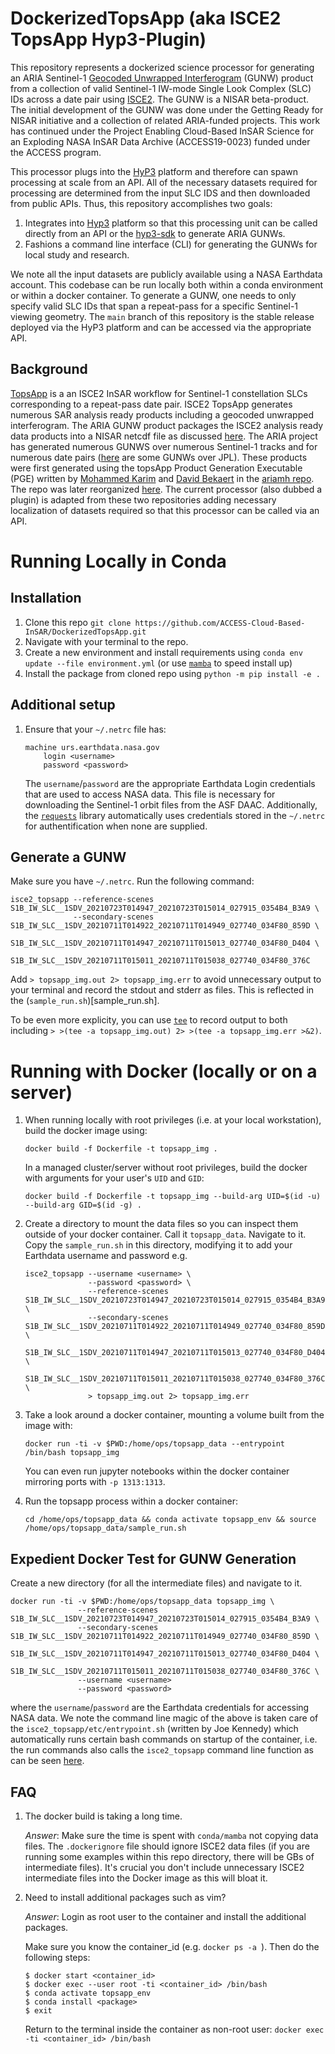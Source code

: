 # DockerizedTopsApp (aka ISCE2 TopsApp Hyp3-Plugin)

This repository represents a dockerized science processor for generating an ARIA Sentinel-1 [Geocoded Unwrapped Interferogram](https://aria.jpl.nasa.gov/products/standard-displacement-products.html) (GUNW) product from a collection of valid Sentinel-1 IW-mode Single Look Complex (SLC) IDs across a date pair using [ISCE2](https://github.com/isce-framework/isce2). The GUNW is a NISAR beta-product. The initial development of the GUNW was done under the Getting Ready for NISAR initiative and a collection of related ARIA-funded projects. This work has continued under the Project Enabling Cloud-Based InSAR Science for an Exploding NASA InSAR Data Archive (ACCESS19-0023) funded under the ACCESS program.

This processor plugs into the [HyP3](https://hyp3-docs.asf.alaska.edu/v2-transition/) platform and therefore can spawn processing at scale from an API. All of the necessary datasets required for processing are determined from the input SLC IDS and then downloaded from public APIs. Thus, this repository accomplishes two goals:

1. Integrates into [Hyp3](https://github.com/ASFHyP3/hyp3) platform so that this processing unit can be called directly from an API or the [hyp3-sdk](https://github.com/ASFHyP3/hyp3-sdk) to generate ARIA GUNWs.
2. Fashions a command line interface (CLI) for generating the GUNWs for local study and research.

We note all the input datasets are publicly available using a NASA Earthdata account. This codebase can be run locally both within a conda environment or within a docker container. To generate a GUNW, one needs to only specify valid SLC IDs that span a repeat-pass for a specific Sentinel-1 viewing geometry. The `main` branch of this repository is the stable release deployed via the HyP3 platform and can be accessed via the appropriate API.

## Background

[TopsApp](https://github.com/isce-framework/isce2-docs/blob/master/Notebooks/UNAVCO_2020/TOPS/topsApp.ipynb) is a an ISCE2 InSAR workflow for Sentinel-1 constellation SLCs corresponding to a repeat-pass date pair. ISCE2 TopsApp generates numerous SAR analysis ready products including a geocoded unwrapped interferogram. The ARIA GUNW product packages the ISCE2 analysis ready data products into a NISAR netcdf file as discussed [here](​https://asf.alaska.edu/data-sets/derived-data-sets/sentinel-1-interferograms/​). The ARIA project has generated numerous GUNWS over numerous Sentinel-1 tracks and for numerous date pairs ([here](https://search.asf.alaska.edu/#/?dataset=SENTINEL-1%20INTERFEROGRAM%20(BETA)&zoom=9.447&center=-117.753,33.588&polygon=POINT(-118.1724%2034.1996)&resultsLoaded=true&granule=S1-GUNW-A-R-137-tops-20210809_20210728-015757-34441N_32227N-PP-81c7-v2_0_4-amplitude) are some GUNWs over JPL). These products were first generated using the topsApp Product Generation Executable (PGE) written by [Mohammed Karim](https://github.com/mkarim2017) and [David Bekaert](https://github.com/dbekaert) in the [ariamh repo](https://github.com/aria-jpl/ariamh). The repo was later reorganized [here](https://github.com/aria-jpl/topsApp_pge). The current processor (also dubbed a plugin) is adapted from these two repositories adding necessary localization of datasets required so that this processor can be called via an API.


# Running Locally in Conda

## Installation

1. Clone this repo `git clone https://github.com/ACCESS-Cloud-Based-InSAR/DockerizedTopsApp.git`
2. Navigate with your terminal to the repo.
3. Create a new environment and install requirements using `conda env update --file environment.yml` (or use [`mamba`](https://github.com/mamba-org/mamba) to speed install up)
4. Install the package from cloned repo using `python -m pip install -e .`

## Additional setup

1. Ensure that your `~/.netrc` file has:
    ```
    machine urs.earthdata.nasa.gov
        login <username>
        password <password>
    ```
    The `username`/`password` are the appropriate Earthdata Login credentials that are used to access NASA data. This file is necessary for downloading the Sentinel-1 orbit files from the ASF DAAC. Additionally, the [`requests`](https://docs.python-requests.org/en/latest/) library automatically uses credentials stored in the `~/.netrc` for authentification when none are supplied.


## Generate a GUNW

Make sure you have `~/.netrc`. Run the following command:

```
isce2_topsapp --reference-scenes S1B_IW_SLC__1SDV_20210723T014947_20210723T015014_027915_0354B4_B3A9 \
              --secondary-scenes S1B_IW_SLC__1SDV_20210711T014922_20210711T014949_027740_034F80_859D \
                                 S1B_IW_SLC__1SDV_20210711T014947_20210711T015013_027740_034F80_D404 \
                                 S1B_IW_SLC__1SDV_20210711T015011_20210711T015038_027740_034F80_376C
```
Add `> topsapp_img.out 2> topsapp_img.err` to avoid unnecessary output to your terminal and record the stdout and stderr as files.
This is reflected in the (`sample_run.sh`)[sample_run.sh].

To be even more explicity, you can use [`tee`](https://en.wikipedia.org/wiki/Tee_(command)) to record output to both including `> >(tee -a topsapp_img.out) 2> >(tee -a topsapp_img.err >&2)`.

# Running with Docker (locally or on a server)

1. When running locally with root privileges (i.e. at your local workstation), build the docker image using:
    ```
   docker build -f Dockerfile -t topsapp_img .
   ```
   In a managed cluster/server without root privileges, build the docker with arguments for your user's `UID` and `GID`:
    ```
   docker build -f Dockerfile -t topsapp_img --build-arg UID=$(id -u) --build-arg GID=$(id -g) .
   ```

3. Create a directory to mount the data files so you can inspect them outside of your docker container. Call it `topsapp_data`. Navigate to it. Copy the `sample_run.sh` in this directory, modifying it to add your Earthdata username and password e.g.

    ```
    isce2_topsapp --username <username> \
                  --password <password> \
                  --reference-scenes S1B_IW_SLC__1SDV_20210723T014947_20210723T015014_027915_0354B4_B3A9 \
                  --secondary-scenes S1B_IW_SLC__1SDV_20210711T014922_20210711T014949_027740_034F80_859D \
                                     S1B_IW_SLC__1SDV_20210711T014947_20210711T015013_027740_034F80_D404 \
                                     S1B_IW_SLC__1SDV_20210711T015011_20210711T015038_027740_034F80_376C \
                  > topsapp_img.out 2> topsapp_img.err
   ```

4. Take a look around a docker container, mounting a volume built from the image with:

   ```docker run -ti -v $PWD:/home/ops/topsapp_data --entrypoint /bin/bash topsapp_img```

   You can even run jupyter notebooks within the docker container mirroring ports with `-p 1313:1313`.

5. Run the topsapp process within a docker container:

   ```cd /home/ops/topsapp_data && conda activate topsapp_env && source /home/ops/topsapp_data/sample_run.sh```

## Expedient Docker Test for GUNW Generation

Create a new directory (for all the intermediate files) and navigate to it.

```
docker run -ti -v $PWD:/home/ops/topsapp_data topsapp_img \
               --reference-scenes S1B_IW_SLC__1SDV_20210723T014947_20210723T015014_027915_0354B4_B3A9 \
               --secondary-scenes S1B_IW_SLC__1SDV_20210711T014922_20210711T014949_027740_034F80_859D \
                                    S1B_IW_SLC__1SDV_20210711T014947_20210711T015013_027740_034F80_D404 \
                                    S1B_IW_SLC__1SDV_20210711T015011_20210711T015038_027740_034F80_376C \
               --username <username>
               --password <password>
```
where the `username`/`password` are the Earthdata credentials for accessing NASA data. We note the command line magic of the above is taken care of the `isce2_topsapp/etc/entrypoint.sh` (written by Joe Kennedy) which automatically runs certain bash commands on startup of the container, i.e. the run commands also calls the `isce2_topsapp` command line function as can be seen [here](isce2_topsapp/etc/entrypoint.sh).

## FAQ

1. The docker build is taking a long time.

    *Answer*: Make sure the time is spent with `conda/mamba` not copying data files. The `.dockerignore` file should ignore ISCE2 data files (if you are running some examples within this repo directory, there will be GBs of intermediate files). It's crucial you don't include unnecessary ISCE2 intermediate files into the Docker image as this will bloat it.

2. Need to install additional packages such as vim?

   *Answer*: Login as root user to the container and install the additional packages.

   Make sure you know the container_id (e.g. ```docker ps -a ```). Then do the following steps:
   ```
   $ docker start <container_id>
   $ docker exec --user root -ti <container_id> /bin/bash
   $ conda activate topsapp_env
   $ conda install <package>
   $ exit
   ```
   Return to the terminal inside the container as non-root user: ```docker exec -ti <container_id> /bin/bash```

